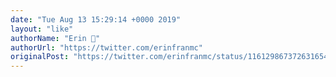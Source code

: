 ```yaml
---
date: "Tue Aug 13 15:29:14 +0000 2019"
layout: "like"
authorName: "Erin 🐠"
authorUrl: "https://twitter.com/erinfranmc"
originalPost: "https://twitter.com/erinfranmc/status/1161298673726316547"
---
```

